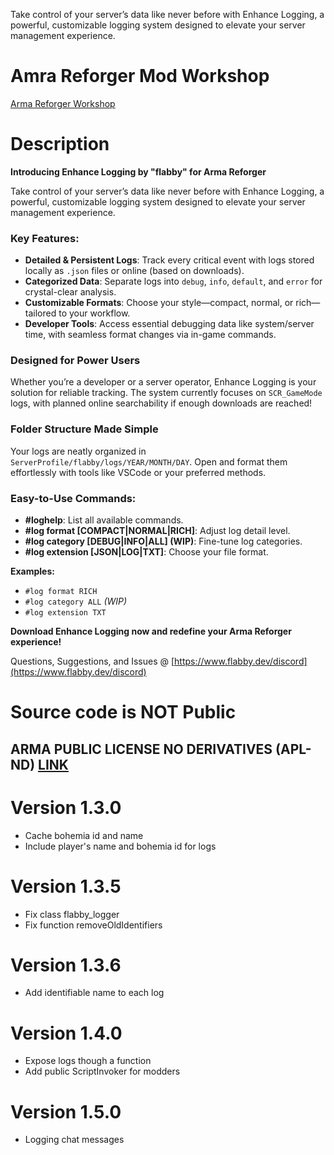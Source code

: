 Take control of your server’s data like never before with Enhance Logging, a powerful, customizable logging system designed to elevate your server management experience.

# Amra Reforger Mod Workshop
[Arma Reforger Workshop](https://reforger.armaplatform.com/workshop/6316335D6A19E51C)

# Description
**Introducing Enhance Logging by "flabby" for Arma Reforger**  

Take control of your server’s data like never before with Enhance Logging, a powerful, customizable logging system designed to elevate your server management experience.  

### **Key Features:**  
- **Detailed & Persistent Logs**: Track every critical event with logs stored locally as `.json` files or online (based on downloads).  
- **Categorized Data**: Separate logs into `debug`, `info`, `default`, and `error` for crystal-clear analysis.  
- **Customizable Formats**: Choose your style—compact, normal, or rich—tailored to your workflow.  
- **Developer Tools**: Access essential debugging data like system/server time, with seamless format changes via in-game commands.  

### **Designed for Power Users**  
Whether you’re a developer or a server operator, Enhance Logging is your solution for reliable tracking. The system currently focuses on `SCR_GameMode` logs, with planned online searchability if enough downloads are reached!  

### **Folder Structure Made Simple**  
Your logs are neatly organized in `ServerProfile/flabby/logs/YEAR/MONTH/DAY`. Open and format them effortlessly with tools like VSCode or your preferred methods.  

### **Easy-to-Use Commands:**  
- **#loghelp**: List all available commands.  
- **#log format [COMPACT|NORMAL|RICH]**: Adjust log detail level.  
- **#log category [DEBUG|INFO|ALL] (WIP)**: Fine-tune log categories.  
- **#log extension [JSON|LOG|TXT]**: Choose your file format.  

**Examples:**  
- `#log format RICH`  
- `#log category ALL` *(WIP)*  
- `#log extension TXT`  

**Download Enhance Logging now and redefine your Arma Reforger experience!**

Questions, Suggestions, and Issues @ [https://www.flabby.dev/discord](https://www.flabby.dev/discord)

# Source code is NOT Public

## ARMA PUBLIC LICENSE NO DERIVATIVES (APL-ND) [LINK](https://www.bohemia.net/community/licenses/arma-public-license-nd)


# Version 1.3.0
- Cache bohemia id and name
- Include player's name and bohemia id for logs

# Version 1.3.5
- Fix class flabby_logger
- Fix function removeOldIdentifiers

# Version 1.3.6
- Add identifiable name to each log

# Version 1.4.0
- Expose logs though a function
- Add public ScriptInvoker for modders

# Version 1.5.0
- Logging chat messages